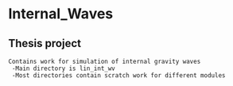 Internal_Waves
==============

Thesis project
--------------
    Contains work for simulation of internal gravity waves
     -Main directory is lin_int_wv
     -Most directories contain scratch work for different modules
   
